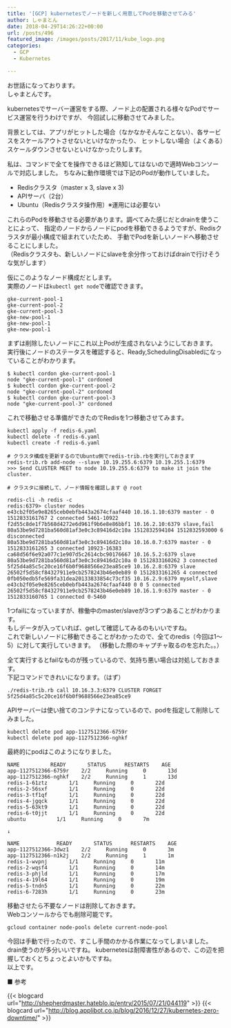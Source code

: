 ```yaml
---
title: '[GCP] kubernetesでノードを新しく用意してPodを移動させてみる'
author: しゃまとん
date: 2018-04-29T14:26:22+00:00
url: /posts/496
featured_image: /images/posts/2017/11/kube_logo.png
categories:
  - GCP
  - Kubernetes

---
```

お世話になっております。  
しゃまとんです。

kubernetesでサーバー運営をする際、ノード上の配置される様々なPodでサービス運営を行うわけですが、
今回試しに移動させてみました。

背景としては、アプリがヒットした場合（なかなかそんなことない）、各サービスをスケールアウトさせないといけなかったり、
ヒットしない場合（よくある）スケールダウンさせないといけなかったりします。

私は、コマンドで全てを操作できるほど熟知してはないので適時Webコンソールで対応しました。
ちなみに動作環境では下記のPodが動作していました。

* Redisクラスタ（master x 3, slave x 3)  
* APIサーバ（2台）  
* Ubuntu（Redisクラスタ操作用）※運用には必要ない

これらのPodを移動させる必要があります。調べてみた感じだとdrainを使うことによって、
指定のノードからノードにpodを移動できるようですが、Redisクラスタが最小構成で組まれていたため、
手動でPodを新しいノードへ移動させることにしました。  
（Redisクラスタも、新しいノードにslaveを余分作っておけばdrainで行けそうな気がします）

仮にこのようなノード構成だとします。  
実際のノードは`kubectl get node`で確認できます。

```text
gke-current-pool-1
gke-current-pool-2
gke-current-pool-3
gke-new-pool-1
gke-new-pool-1
gke-new-pool-1
```

まずは削除したいノードにこれ以上Podが生成されないようにしておきます。  
実行後にノードのステータスを確認すると、Ready,SchedulingDisabledになっていることがわかります。

```shell
$ kubectl cordon gke-current-pool-1
node "gke-current-pool-1" cordoned
$ kubectl cordon gke-current-pool-2
node "gke-current-pool-2" cordoned
$ kubectl cordon gke-current-pool-3
node "gke-current-pool-3" cordoned
```

これで移動させる準備ができたのでRedisを1つ移動させてみます。

```shell
kubectl apply -f redis-6.yaml
kubectl delete -f redis-6.yaml
kubectl create -f redis-6.yaml

# クラスタ構成を更新するのでUbuntu側でredis-trib.rbを実行しておきます
redis-trib.rb add-node --slave 10.19.255.6:6379 10.19.255.1:6379
>>> Send CLUSTER MEET to node 10.19.255.6:6379 to make it join the cluster.

# クラスタに接続して、ノード情報を確認します @ root

redis-cli -h redis -c
redis:6379> cluster nodes
e43cb2f05e9e8265ceb0ebfb443a2674cfaaf440 10.16.1.10:6379 master - 0 1512833161767 2 connected 5461-10922
f2d55c8de1f7b568d4272e6d961f9b6e8e86bbf1 10.16.2.10:6379 slave,fail 80a53be9d7281ba560d81af3e0c3c89416d2c10a 1512832594104 1512832593000 6 disconnected
80a53be9d7281ba560d81af3e0c3c89416d2c10a 10.16.0.7:6379 master - 0 1512833161265 3 connected 10923-16383
ca68d56f6e92a077c1e907d5c2614cbc90176667 10.16.5.2:6379 slave 80a53be9d7281ba560d81af3e0c3c89416d2c10a 0 1512833160262 3 connected
5f25d4a85c5c20ce16f6b0f9688566e23ea85ce9 10.16.2.8:6379 slave 26502f5d58cf84327911e9cb2578243b46e0eb89 0 1512833161265 4 connected
0fb050edb5fe569fa31dea20133833854c73cf35 10.16.2.9:6379 myself,slave e43cb2f05e9e8265ceb0ebfb443a2674cfaaf440 0 0 5 connected
26502f5d58cf84327911e9cb2578243b46e0eb89 10.16.1.9:6379 master - 0 1512833160765 1 connected 0-5460
```

1つfailになっていますが、稼働中のmaster/slaveが3つずつあることがわかります。  
もしデータが入っていれば、getして確認してみるのもいいですね。  
これで新しいノードに移動できることがわかったので、全てのredis（今回は1〜5）に対して実行していきます。
（移動した際のキャプチャ取るのを忘れた。。）

全て実行するとfailなものが残っているので、気持ち悪い場合は対処しておきます。  
下記コマンドできれいになります。（はず）

```shell
./redis-trib.rb call 10.16.3.3:6379 CLUSTER FORGET 5f25d4a85c5c20ce16f6b0f9688566e23ea85ce9
```

APIサーバーは使い捨てのコンテナになっているので、podを指定して削除してみました。

```shell
kubectl delete pod app-1127512366-6759r
kubectl delete pod app-1127512366-nghkf
```

最終的にpodはこのようになりました。

```text
NAME          READY       STATUS      RESTARTS    AGE
app-1127512366-6759r    2/2     Running     0       13d
app-1127512366-nghkf    2/2     Running     1       13d
redis-1-61ztz       1/1     Running     0       22d
redis-2-56sxf       1/1     Running     0       22d
redis-3-tf1qf       1/1     Running     0       22d
redis-4-jgqck       1/1     Running     0       22d
redis-5-63kt9       1/1     Running     0       22d
redis-6-t0jjt       1/1     Running     0       22d
ubuntu          1/1     Running     0       7m

↓

NAME            READY       STATUS      RESTARTS    AGE
app-1127512366-3dwz1    2/2     Running     0       3m
app-1127512366-n1k2j    2/2     Running     1       1m
redis-1-wvpnj       1/1     Running     0       11m
redis-2-wqsf4       1/1     Running     0       14m
redis-3-phjld       1/1     Running     0       17m
redis-4-19l64       1/1     Running     0       19m
redis-5-tndn5       1/1     Running     0       22m
redis-6-7283h       1/1     Running     0       23m
```

移動させたら不要なノードは削除しておきます。  
Webコンソールからでも削除可能です。

```shell
gcloud container node-pools delete current-node-pool
```

今回は手動で行ったので、すこし手間のかかる作業になってしまいました。drain使うのが多分いいですね。
kubernetesは耐障害性があるので、この辺を把握しておくとちょっとよいかもですね。  
以上です。

■ 参考

{{< blogcard url="http://shepherdmaster.hateblo.jp/entry/2015/07/21/044119" >}}
{{< blogcard url="http://blog.applibot.co.jp/blog/2016/12/27/kubernetes-zero-downtime/" >}}